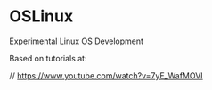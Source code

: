 # OSLinux
Experimental Linux OS Development

Based on tutorials at:

// https://www.youtube.com/watch?v=7yE_WafMOVI

